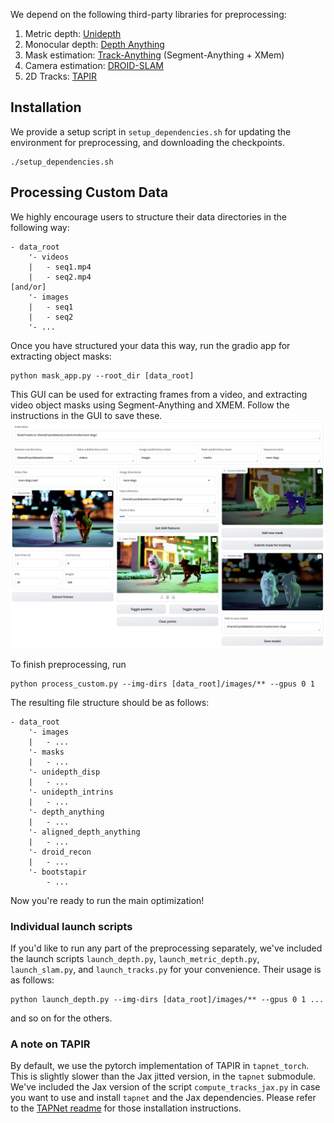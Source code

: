 
We depend on the following third-party libraries for preprocessing:

1. Metric depth: [Unidepth](https://github.com/lpiccinelli-eth/UniDepth/blob/main/install.sh)
2. Monocular depth: [Depth Anything](https://github.com/LiheYoung/Depth-Anything)
3. Mask estimation: [Track-Anything](https://github.com/gaomingqi/Track-Anything) (Segment-Anything + XMem)
4. Camera estimation: [DROID-SLAM](https://github.com/princeton-vl/DROID-SLAM/tree/main)
5. 2D Tracks: [TAPIR](https://github.com/google-deepmind/tapnet)

## Installation

We provide a setup script in `setup_dependencies.sh` for updating the environment for preprocessing, and downloading the checkpoints.
```
./setup_dependencies.sh
```

## Processing Custom Data

We highly encourage users to structure their data directories in the following way:
```
- data_root
    '- videos
    |   - seq1.mp4
    |   - seq2.mp4
[and/or]
    '- images
    |   - seq1
    |   - seq2
    '- ...
```

Once you have structured your data this way, run the gradio app for extracting object masks:
```
python mask_app.py --root_dir [data_root]
```
This GUI can be used for extracting frames from a video, and extracting video object masks using Segment-Anything and XMEM. Follow the instructions in the GUI to save these.
![gradio interface](gradio_interface.png)

To finish preprocessing, run
```
python process_custom.py --img-dirs [data_root]/images/** --gpus 0 1
```

The resulting file structure should be as follows:
```
- data_root
    '- images
    |   - ...
    '- masks
    |   - ...
    '- unidepth_disp
    |   - ...
    '- unidepth_intrins
    |   - ...
    '- depth_anything
    |   - ...
    '- aligned_depth_anything
    |   - ...
    '- droid_recon
    |   - ...
    '- bootstapir
        - ...
```

Now you're ready to run the main optimization!

### Individual launch scripts
If you'd like to run any part of the preprocessing separately, we've included the launch scripts `launch_depth.py`, `launch_metric_depth.py`, `launch_slam.py`, and `launch_tracks.py` for your convenience. Their usage is as follows:

```
python launch_depth.py --img-dirs [data_root]/images/** --gpus 0 1 ...
```
and so on for the others.

### A note on TAPIR
By default, we use the pytorch implementation of TAPIR in `tapnet_torch`. This is slightly slower than the Jax jitted version, in the `tapnet` submodule. We've included the Jax version of the script `compute_tracks_jax.py` in case you want to use and install `tapnet` and the Jax dependencies. Please refer to the [TAPNet readme](./tapnet/README.md) for those installation instructions. 

